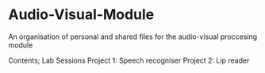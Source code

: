 # Audio-Visual-Module
An organisation of personal and shared files for the audio-visual proccesing module

Contents;
Lab Sessions
Project 1: Speech recogniser
Project 2: Lip reader
